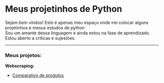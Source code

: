 # Meus projetinhos de Python
Sejam bem vindos! Este é apenas meu espaço onde irei colocar alguns projetinhos e mesus estudos de python<br>
Sou um amante dessa linguagem e ainda estou na fase de aprendizado.
Estou aberto a criticas e sujestões.<br>
***
### Meus projetos:
**Webscraping:**
* [Comparativo de produtos](https://github.com/samukagomes/Python/tree/main/Projetos/Web%20scraping/Comparativo%20de%20produtos)